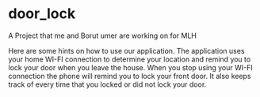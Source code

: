 # door_lock
A Project that me and Borut umer are working on for MLH

Here are some hints on how to use our application. 
The application uses your home WI-FI connection to determine your location 
and remind you to lock your door when you leave the house. When you stop using 
your WI-FI connection the phone will remind you to lock your front door. 
It also keeps track of every time that you locked or did not lock your door.
